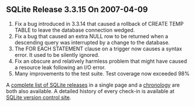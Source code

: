 ## SQLite Release 3\.3\.15 On 2007\-04\-09

1. Fix a bug introduced in 3\.3\.14 that caused a rollback of
 CREATE TEMP TABLE to leave the database connection wedged.
2. Fix a bug that caused an extra NULL row to be returned when
 a descending query was interrupted by a change to the database.
3. The FOR EACH STATEMENT clause on a trigger now causes a syntax
 error. It used to be silently ignored.
4. Fix an obscure and relatively harmless problem that might have caused
 a resource leak following an I/O error.
5. Many improvements to the test suite. Test coverage now exceeded 98%



A [complete list of SQLite releases](../changes.html)
 in a single page and a [chronology](../chronology.html) are both also available.
 A detailed history of every
 check\-in is available at
 [SQLite version control site](https://www.sqlite.org/src/timeline).



